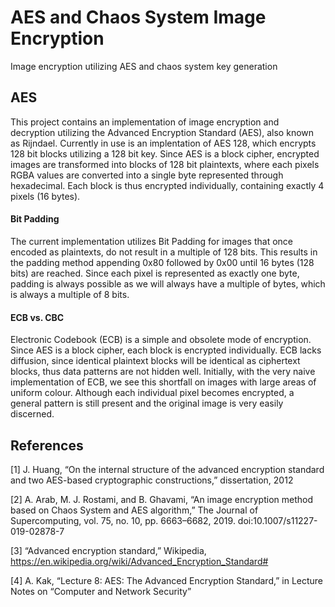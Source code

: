 # AES and Chaos System Image Encryption
Image encryption utilizing AES and chaos system key generation

## AES
This project contains an implementation of image encryption and decryption utilizing the Advanced Encryption Standard (AES), also known as Rijndael. Currently in use is an implentation of AES 128, which encrypts 128 bit blocks utilizing a 128 bit key.
Since AES is a block cipher, encrypted images are transformed into blocks of 128 bit plaintexts, where each pixels RGBA values are converted into a single byte represented through hexadecimal. Each block is thus encrypted individually, containing exactly 4 pixels (16 bytes).

#### Bit Padding
The current implementation utilizes Bit Padding for images that once encoded as plaintexts, do not result in a multiple of 128 bits. This results in the padding method appending 0x80 followed by 0x00 until 16 bytes (128 bits) are reached. Since each pixel is represented as exactly one byte, padding is always possible as we will always have a multiple of bytes, which is always a multiple of 8 bits.

#### ECB vs. CBC

Electronic Codebook (ECB) is a simple and obsolete mode of encryption. Since AES is a block cipher, each block is encrypted individually. ECB lacks diffusion, since identical plaintext blocks will be identical as ciphertext blocks, thus data patterns are not hidden well. Initially, with the very naive implementation of ECB, we see this shortfall on images with large areas of uniform colour. Although each individual pixel becomes encrypted, a general pattern is still present and the original image is very easily discerned.








## References

[1] J. Huang, “On the internal structure of the advanced encryption standard and two AES-based cryptographic constructions,” dissertation, 2012 

[2] A. Arab, M. J. Rostami, and B. Ghavami, “An image encryption method based on Chaos System and AES algorithm,” The Journal of Supercomputing, vol. 75, no. 10, pp. 6663–6682, 2019. doi:10.1007/s11227-019-02878-7 

[3] “Advanced encryption standard,” Wikipedia, https://en.wikipedia.org/wiki/Advanced_Encryption_Standard#

[4] A. Kak, “Lecture 8: AES: The Advanced Encryption Standard,” in Lecture Notes on “Computer and Network Security” 
